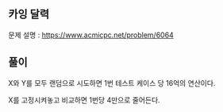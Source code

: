 ## 카잉 달력

문제 설명 : https://www.acmicpc.net/problem/6064

## 풀이

X와 Y를 모두 랜덤으로 시도하면 1번 테스트 케이스 당 16억의 연산이다.

X를 고정시켜놓고 비교하면 1번당 4만으로 줄어든다.